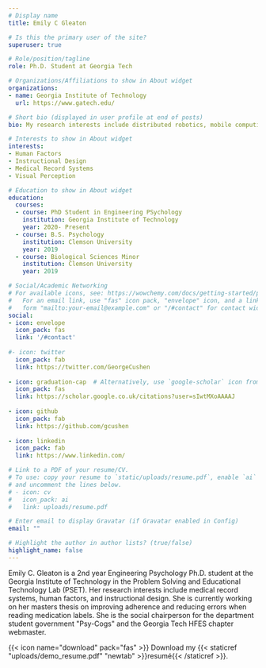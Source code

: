 ```yaml
---
# Display name
title: Emily C Gleaton

# Is this the primary user of the site?
superuser: true

# Role/position/tagline
role: Ph.D. Student at Georgia Tech

# Organizations/Affiliations to show in About widget
organizations:
- name: Georgia Institute of Technology
  url: https://www.gatech.edu/

# Short bio (displayed in user profile at end of posts)
bio: My research interests include distributed robotics, mobile computing and programmable matter.

# Interests to show in About widget
interests:
- Human Factors
- Instructional Design
- Medical Record Systems
- Visual Perception

# Education to show in About widget
education:
  courses:
  - course: PhD Student in Engineering PSychology 
    institution: Georgia Institute of Technology
    year: 2020- Present
  - course: B.S. Psychology 
    institution: Clemson University
    year: 2019
  - course: Biological Sciences Minor
    institution: Clemson University
    year: 2019

# Social/Academic Networking
# For available icons, see: https://wowchemy.com/docs/getting-started/page-builder/#icons
#   For an email link, use "fas" icon pack, "envelope" icon, and a link in the
#   form "mailto:your-email@example.com" or "/#contact" for contact widget.
social:
- icon: envelope
  icon_pack: fas
  link: '/#contact'
  
#- icon: twitter
  icon_pack: fab
  link: https://twitter.com/GeorgeCushen
  
- icon: graduation-cap  # Alternatively, use `google-scholar` icon from `ai` icon pack
  icon_pack: fas
  link: https://scholar.google.co.uk/citations?user=sIwtMXoAAAAJ
  
- icon: github
  icon_pack: fab
  link: https://github.com/gcushen
  
- icon: linkedin
  icon_pack: fab
  link: https://www.linkedin.com/

# Link to a PDF of your resume/CV.
# To use: copy your resume to `static/uploads/resume.pdf`, enable `ai` icons in `params.toml`, 
# and uncomment the lines below.
# - icon: cv
#   icon_pack: ai
#   link: uploads/resume.pdf

# Enter email to display Gravatar (if Gravatar enabled in Config)
email: ""

# Highlight the author in author lists? (true/false)
highlight_name: false
---
```


Emily C. Gleaton is a 2nd year Engineering Psychology Ph.D. student at the Georgia Institute of Technology in the Problem Solving and Educational Technology Lab (PSET). Her research interests include medical record systems, human factors, and instructional design. She is currently working on her masters thesis on improving adherence and reducing errors when reading medication labels. She is the social chairperson for the department student government "Psy-Cogs" and the Georgia Tech HFES chapter webmaster. 


{{< icon name="download" pack="fas" >}} Download my {{< staticref "uploads/demo_resume.pdf" "newtab" >}}resumé{{< /staticref >}}.
